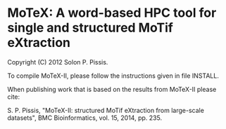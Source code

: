 MoTeX: A word-based HPC tool for single and structured MoTif eXtraction
=====

Copyright (C) 2012 Solon P. Pissis.

To compile MoTeX-II, please follow the instructions given in file INSTALL.

When publishing work that is based on the results from MoTeX-II please cite:

S. P. Pissis, "MoTeX-II: structured MoTif eXtraction from large-scale datasets", BMC Bioinformatics, vol. 15, 2014, pp. 235.
